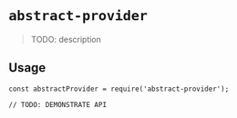 # `abstract-provider`

> TODO: description

## Usage

```
const abstractProvider = require('abstract-provider');

// TODO: DEMONSTRATE API
```
